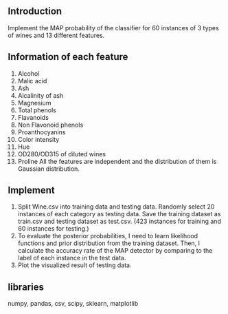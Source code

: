 ## Introduction
Implement the MAP probability of the classifier for 60 instances of 3 types of wines and 13 different features.

## Information of each feature
1. Alcohol 
2. Malic acid 
3. Ash 
4. Alcalinity of ash 
5. Magnesium 
6. Total phenols 
7. Flavanoids 
8. Non Flavonoid phenols 
9. Proanthocyanins 
10. Color intensity 
11. Hue
12. OD280/OD315 of diluted wines 
13. Proline 
All the features are independent and the distribution of them is Gaussian distribution. 

## Implement 
1. Split Wine.csv into training data and testing data. Randomly select 20 instances of each category as testing data. Save the training dataset as train.csv and testing dataset as test.csv. (423 instances for training and 60 instances for testing.) 
2. To evaluate the posterior probabilities, I need to learn likelihood functions and prior distribution from the training dataset. Then, I calculate the accuracy rate of the MAP detector by comparing to the label of each instance in the test data. 
3. Plot the visualized result of testing data.

## libraries 
numpy, pandas, csv, scipy, sklearn, matplotlib
